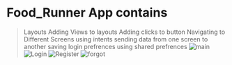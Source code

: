 # Food_Runner App contains
> Layouts
> Adding Views to layouts
> Adding clicks to button
> Navigating to Different Screens using intents
> sending data from one screen to another
> saving login prefrences using shared prefrences 
![main](https://github.com/FairozAhmadSheikh/Food_Runner/assets/134375617/ca93035d-42ec-48f1-8435-229472af29ea)
![Login](https://github.com/FairozAhmadSheikh/Food_Runner/assets/134375617/cf670d60-556e-4490-b83c-1d1ec7f11918)
![Register](https://github.com/FairozAhmadSheikh/Food_Runner/assets/134375617/c70b2cd5-9722-4677-bde0-dda5e3573744)
![forgot](https://github.com/FairozAhmadSheikh/Food_Runner/assets/134375617/311a3a7a-532e-4760-83e9-8b2ade30c77f)
